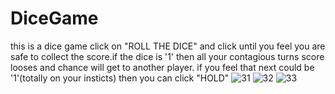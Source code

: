 # DiceGame
this is a dice game
click on "ROLL THE DICE" and click until you feel you are safe to collect the score.if the dice is '1' then all your contagious turns score looses and chance will get to another player.
if you feel that next could be '1'(totally on your insticts) then you can click "HOLD"
![31](https://user-images.githubusercontent.com/48439116/58095868-80d09980-7bf1-11e9-8f96-3a4258ab0b72.PNG)
![32](https://user-images.githubusercontent.com/48439116/58095869-81693000-7bf1-11e9-8de6-f2fb504fd03e.PNG)
![33](https://user-images.githubusercontent.com/48439116/58095870-81693000-7bf1-11e9-8c37-badea52101f1.PNG)

